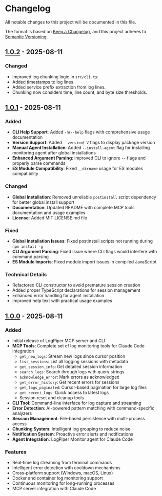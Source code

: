 # Changelog

All notable changes to this project will be documented in this file.

The format is based on [Keep a Changelog](https://keepachangelog.com/en/1.0.0/),
and this project adheres to [Semantic Versioning](https://semver.org/spec/v2.0.0.html).

## [1.0.2] - 2025-08-11

### Changed
- Improved log chunking logic in `src/cli.ts`:
- Added timestamps to log lines.
- Added service prefix extraction from log lines.
- Chunking now considers time, line count, and byte size thresholds.

## [1.0.1] - 2025-08-11

### Added
- **CLI Help Support**: Added `-h`/`--help` flags with comprehensive usage documentation
- **Version Support**: Added `--version`/`-V` flags to display package version
- **Manual Agent Installation**: Added `--install-agent` flag for installing monitoring agent after global installations
- **Enhanced Argument Parsing**: Improved CLI to ignore `--` flags and properly parse commands
- **ES Module Compatibility**: Fixed `__dirname` usage for ES modules compatibility

### Changed
- **Global Installation**: Removed unreliable `postinstall` script dependency for better global install support
- **Documentation**: Updated README with complete MCP tools documentation and usage examples
- **License**: Added MIT LICENSE.md file

### Fixed
- **Global Installation Issues**: Fixed postinstall scripts not running during `npm install -g`
- **CLI Argument Parsing**: Fixed issue where CLI flags would interfere with command parsing
- **ES Module Imports**: Fixed module import issues in compiled JavaScript

### Technical Details
- Refactored CLI constructor to avoid premature session creation
- Added proper TypeScript declarations for session management
- Enhanced error handling for agent installation
- Improved help text with practical usage examples

## [1.0.0] - 2025-08-11

### Added
- Initial release of LogPiper MCP server and CLI
- **MCP Tools**: Complete set of log monitoring tools for Claude Code integration
  - `get_new_logs`: Stream new logs since cursor position
  - `list_sessions`: List all logging sessions with metadata
  - `get_session_info`: Get detailed session information
  - `search_logs`: Search through logs with query strings
  - `acknowledge_error`: Mark errors as acknowledged
  - `get_error_history`: Get recent errors for sessions
  - `get_logs_paginated`: Cursor-based pagination for large log files
  - `get_recent_logs`: Quick access to latest logs
  - Session reset and cleanup tools
- **CLI Tool**: Command-line interface for log capture and streaming
- **Error Detection**: AI-powered pattern matching with command-specific analyzers
- **Session Management**: File-based persistence with multi-process access
- **Chunking System**: Intelligent log grouping to reduce noise
- **Notification System**: Proactive error alerts and notifications
- **Agent Integration**: LogPiper Monitor agent for Claude Code

### Features
- Real-time log streaming from terminal commands
- Intelligent error detection with cooldown mechanisms
- Cross-platform support (Windows, macOS, Linux)
- Docker and container log monitoring support
- Continuous monitoring for long-running processes
- MCP server integration with Claude Code

[1.0.2]: https://github.com/ivan23kor/logpiper-mcp/compare/v1.0.1...v1.0.2
[1.0.1]: https://github.com/ivan23kor/logpiper-mcp/compare/v1.0.0...v1.0.1
[1.0.0]: https://github.com/ivan23kor/logpiper-mcp/releases/tag/v1.0.0